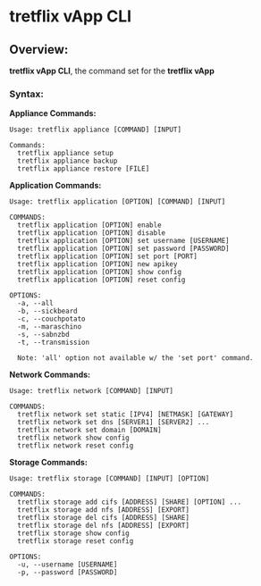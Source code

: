# tretflix vApp CLI

## Overview:
**tretflix vApp CLI**, the command set for the **tretflix vApp**
<br>

### Syntax:

**Appliance Commands:**

	Usage: tretflix appliance [COMMAND] [INPUT]

	Commands:
	  tretflix appliance setup  
	  tretflix appliance backup  
	  tretflix appliance restore [FILE]


**Application Commands:**

	Usage: tretflix application [OPTION] [COMMAND] [INPUT]

	COMMANDS:
	  tretflix application [OPTION] enable
	  tretflix application [OPTION] disable
	  tretflix application [OPTION] set username [USERNAME]
	  tretflix application [OPTION] set password [PASSWORD]
	  tretflix application [OPTION] set port [PORT]
	  tretflix application [OPTION] new apikey
	  tretflix application [OPTION] show config
	  tretflix application [OPTION] reset config

	OPTIONS:
	  -a, --all
	  -b, --sickbeard
	  -c, --couchpotato
	  -m, --maraschino
	  -s, --sabnzbd
	  -t, --transmission
	  
	  Note: 'all' option not available w/ the 'set port' command.
	  
	  
**Network Commands:**

	Usage: tretflix network [COMMAND] [INPUT]

	COMMANDS:
	  tretflix network set static [IPV4] [NETMASK] [GATEWAY]
	  tretflix network set dns [SERVER1] [SERVER2] ...
	  tretflix network set domain [DOMAIN]
	  tretflix network show config
	  tretflix network reset config
	  

**Storage Commands:**

	Usage: tretflix storage [COMMAND] [INPUT] [OPTION]

	COMMANDS:
	  tretflix storage add cifs [ADDRESS] [SHARE] [OPTION] ...
	  tretflix storage add nfs [ADDRESS] [EXPORT]
	  tretflix storage del cifs [ADDRESS] [SHARE]
	  tretflix storage del nfs [ADDRESS] [EXPORT]
	  tretflix storage show config
	  tretflix storage reset config

	OPTIONS:
	  -u, --username [USERNAME]
	  -p, --password [PASSWORD]